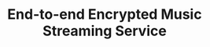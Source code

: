 ---
title: "End-to-end Encrypted Music Streaming Service"

externalUrl: "https://github.com/Simons36/sirs-project-2023"
summary: "Developed both client and server of a music streaming service; communication was required to be fully encrypted. Included other securty systems (such as a firewall). Implemented mainly in Java"
showReadingTime: false
showDate: false
_build:
  render: "never"
  list: "local"
weight: 5
---